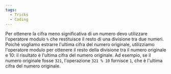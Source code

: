 ```yaml
---
tags:
  - Tricks
  - Coding
---
```

Per ottenere la cifra meno significativa di un numero devo utilizzare l'operatore modulo `%` che restituisce il resto di una divisione tra due numeri.
Poiché vogliamo estrarre l'ultima cifra del numero originale, utilizziamo l'operatore modulo per ottenere il resto della divisione tra il numero originale e 10: il risultato è l'ultima cifra del numero originale.
Ad esempio, se il numero originale fosse `321`, l'operazione `321 % 10` fornisce `1`, che è l'ultima cifra del numero originale.